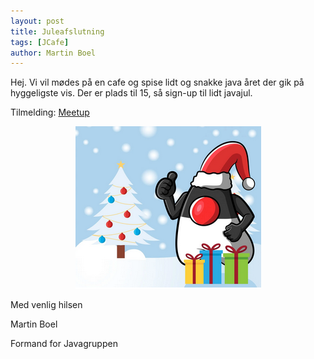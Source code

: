 ```yaml
---
layout: post
title: Juleafslutning
tags: [JCafe]
author: Martin Boel
---
```


Hej. Vi vil mødes på en cafe og spise lidt og snakke java året der gik på hyggeligste vis. Der er plads til 15, så sign-up til lidt javajul.


Tilmelding: [Meetup](https://www.meetup.com/copenhagen-javagruppen-meetup/events/297758207) 

<p align="center">
  <img src="/assets/img/posts/2023/java-duke-christmas.png">
</p>

Med venlig hilsen

Martin Boel

Formand for Javagruppen

